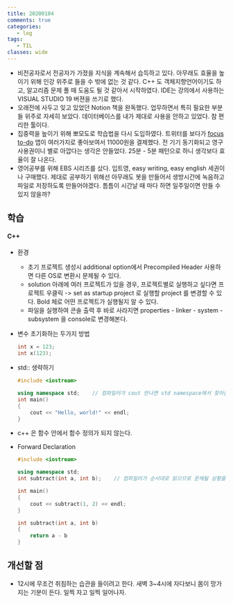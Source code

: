 ```yaml
---
title: 20200104
comments: true
categories:
   - log
tags:
   - TIL
classes: wide
---
```


- 비전공자로서 전공자가 가졌을 지식을 계속해서 습득하고 있다. 아무래도 효율을 높이기 위해 인강 위주로 들을 수 밖에 없는 것 같다. C++ 도 객체지향언어이기도 하고, 알고리즘 문제 풀 때 도움도 될 것 같아서 시작하였다. IDE는 강의에서 사용하는 VISUAL STUDIO 19 버젼을 쓰기로 했다. 
- 오래전에 사두고 잊고 있었던 Notion 책을 완독했다. 업무하면서 특히 필요한 부분들 위주로 자세히 보았다. 데이터베이스를 내가 제대로 사용을 안하고 있었다. 참 편리한 툴이다.
- 집중력을 높이기 위해 뽀모도로 학습법을 다시 도입하였다. 트위터를 보다가 [focus to-do](http://www.focustodo.cn/) 앱이 여러가지로 좋아보여서 11000원을 결제했다. 전 기기 동기화되고 영구 사용권이니 별로 아깝다는 생각은 안들었다. 25분 - 5분 패턴으로 하니 생각보다 효율이 잘 나온다.
- 영어공부를 위해 EBS 시리즈를 샀다. 입트영, easy writing, easy english 세권이나 구매했다. 제대로 공부하기 위해선 아무래도 봇을 만들어서 생방시간에 녹음하고 파일로 저장하도록 만들어야겠다. 틈틈이 시간날 때 마다 하면 일주일이면 만들 수 있지 않을까? 

## 학습

#### C++

- 환경

  - 초기 프로젝트 생성시 additional option에서 Precompiled Header 사용하면 다른 OS로 변환시 문제될 수 있다.
  - solution 아래에 여러 프로젝트가 있을 경우, 프로젝트별로 실행하고 싶다면 프로젝트 우클릭 -> set as startup project 로 실행할 project 를 변경할 수 있다. Bold 체로 어떤 프로젝트가 실행될지 알 수 있다.
  - 파일을 실행하여 콘솔 출력 후 바로 사라지면 properties - linker - system - subsystem 을 console로 변경해본다.

- 변수 초기화하는 두가지 방법

  ```c++
  int x = 123;
  int x(123);    
  ```

- std:: 생략하기

  ```c++
  #include <iostream>
  
  using namespace std;    // 컴파일러가 cout 만나면 std namespace에서 찾아준다.
  int main()
  {
      cout << "Hello, world!" << endl;
  }
  ```

- c++ 은 함수 안에서 함수 정의가 되지 않는다.

- Forward Declaration

  ```c++
  #include <iostream>
  
  using namespace std;
  int subtract(int a, int b);    // 컴파일러가 순서대로 읽으므로 문제될 상황을 forward declaration 으로 해결
  
  int main()
  {
      cout << subtract(1, 2) << endl;
  }
  
  int subtract(int a, int b)
  {
      return a - b
  }
  ```

## 개선할 점

- 12시에 무조건 취침하는 습관을 들이려고 한다. 새벽 3~4시에 자다보니 몸이 망가지는 기분이 든다. 일찍 자고 일찍 일어나자.

